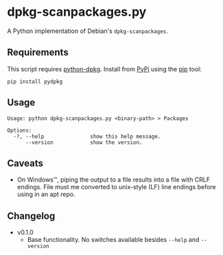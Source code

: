 # dpkg-scanpackages.py

A Python implementation of Debian's `dpkg-scanpackages`.

## Requirements

This script requires [python-dpkg](https://github.com/TheClimateCorporation/python-dpkg). Install from [PyPi](https://pypi.python.org/) using the [pip](https://packaging.python.org/installing/) tool:

```
pip install pydpkg
```

## Usage

```
Usage: python dpkg-scanpackages.py <binary-path> > Packages

Options:
  -?, --help               show this help message. 
      --version            show the version.
```

## Caveats

* On Windows™, piping the output to a file results into a file with CRLF endings. File must me converted to unix-style (LF) line endings before using in an apt repo. 

## Changelog

* v0.1.0
    + Base functionality. No switches available besides `--help` and `--version`